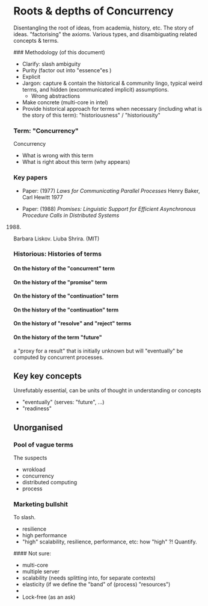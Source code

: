 # Roots & depths of Concurrency


Disentangling the root of ideas, from academia, history, etc.
The story of ideas.
"factorising" the axioms.
Various types, and disambiguating related concepts & terms.

### Methodology (of this document)
* Clarify: slash ambiguity
* Purity (factor out into "essence"es )
* Explicit
* Jargon: capture & contain the historical & community lingo, typical weird terms, and hidden (excommunicated implicit) assumptions.
   * Wrong abstractions
* Make concrete (multi-core in intel)
* Provide historical approach for terms when necessary (including what is the story of this term): "historiousness" / "historiousity"

### Term: "Concurrency"
Concurrency
* What is wrong with this term
* What is right about this term (why appears)

### Key papers
* Paper: (1977)
*Laws for Communicating Parallel Processes*
Henry Baker, Carl Hewitt
1977


* Paper: (1988)
*Promises: Linguistic Support for Efficient Asynchronous Procedure Calls in Distributed Systems*
1988.
Barbara Liskov.
Liuba Shrira.
(MIT)

### Historious: Histories of terms
#### On the history of the "concurrent" term
#### On the history of the "promise" term
#### On the history of the "continuation" term
#### On the history of the "continuation" term
#### On the history of "resolve" and "reject" terms
#### On the history of the term "future"
a "proxy for a result"
that is 
initially unknown
but will "eventually"
be computed by concurrent processes.

## Key key concepts
Unrefutably essential, can be units of thought in understanding or concepts
* "eventually" (serves: "future", ...)
* "readiness"

## Unorganised
### Pool of vague terms
The suspects
* wrokload
* concurrency
* distributed computing
* process

### Marketing bullshit
To slash.
* resilience
* high performance
* "high" scalability, resilience, performance, etc: how "high" ?! Quantify.

#### Not sure:
* multi-core
* multiple server
* scalability (needs splitting into, for separate contexts)
* elasticity (if we define the "band" of (process) "resources")
*
* Lock-free (as an ask)
